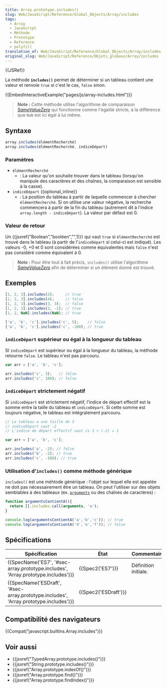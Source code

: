 ```yaml
---
title: Array.prototype.includes()
slug: Web/JavaScript/Reference/Global_Objects/Array/includes
tags:
  - Array
  - JavaScript
  - Méthode
  - Prototype
  - Reference
  - polyfill
translation_of: Web/JavaScript/Reference/Global_Objects/Array/includes
original_slug: Web/JavaScript/Reference/Objets_globaux/Array/includes
---
```

{{JSRef}}

La méthode **`includes()`** permet de déterminer si un tableau contient une valeur et renvoie `true` si c'est le cas, `false` sinon.

{{EmbedInteractiveExample("pages/js/array-includes.html")}}

> **Note :** Cette méthode utilise l'algorithme de comparaison _[SameValueZero](/fr/docs/Web/JavaScript/Les_différents_tests_d_égalité#Un_modèle_pour_mieux_comprendre)_ qui fonctionne comme l'égalité stricte, à la différence que `NaN` est ici égal à lui même.

## Syntaxe

```js
array.includes(élémentRecherché)
array.includes(élémentRecherché, indiceDépart)
```

### Paramètres

- `élémentRecherché`
  - : La valeur qu'on souhaite trouver dans le tableau (lorsqu'on manipule des caractères et des chaînes, la comparaison est sensible à la casse).
- `indiceDépart` {{optional_inline}}
  - : La position du tableau à partir de laquelle commencer à chercher `élémentRecherché`. Si on utilise une valeur négative, la recherche commencera à partir de la fin du tableau (autrement dit à l'indice `array.length - indiceDépart`). La valeur par défaut est 0.

### Valeur de retour

Un {{jsxref("Boolean","booléen","",1)}} qui vaut `true` si `élémentRecherché` est trouvé dans le tableau (à partir de l'`indiceDépart` si celui-ci est indiqué). Les valeurs -0, +0 et 0 sont considérées comme équivalentes mais `false` n'est pas considéré comme équivalent à 0.

> **Note :** Pour être tout à fait précis, `includes()` utilise l'algorithme _[SameValueZero](/fr/docs/Web/JavaScript/Les_différents_tests_d_égalité#Un_modèle_pour_mieux_comprendre)_ afin de déterminer si un élément donné est trouvé.

## Exemples

```js
[1, 2, 3].includes(2);     // true
[1, 2, 3].includes(4);     // false
[1, 2, 3].includes(3, 3);  // false
[1, 2, 3].includes(3, -1); // true
[1, 2, NaN].includes(NaN); // true

['a', 'b', 'c'].includes('c', 5);    // false
['a', 'b', 'c'].includes('c', -100); // true
```

### `indiceDépart` supérieur ou égal à la longueur du tableau

SI `indiceDépart` est supérieur ou égal à la longueur du tableau, la méthode retourne `false`. Le tableau n'est pas parcouru.

```js
var arr = ['a', 'b', 'c'];

arr.includes('c', 3);   // false
arr.includes('c', 100); // false
```

### `indiceDépart` strictement négatif

Si `indiceDépart` est strictement négatif, l'indice de départ effectif est la somme entre la taille du tableau et `indiceDépart`. Si cette somme est toujours négative, le tableau est intégralement parcouru.

```js
// Le tableau a une taille de 3
// indiceDépart vaut -2
// L'indice de départ effectif vaut is 3 + (-2) = 1

var arr = ['a', 'b', 'c'];

arr.includes('a', -2); // false
arr.includes('b', -2); // true
arr.includes('c', -100); // true
```

### Utilisation d'`includes()` comme méthode générique

`includes()` est une méhtode générique : l'objet sur lequel elle est appelée ne doit pas nécessairement être un tableau. On peut l'utiliser sur des objets semblables à des tableaux (ex. [`arguments`](/fr/docs/Web/JavaScript/Reference/Fonctions/arguments) ou des chaînes de caractères) :

```js
function argumentsContientA(){
  return [].includes.call(arguments, 'a');
}

console.log(argumentsContientA('a','b','c')); // true
console.log(argumentsContientA('d','e','f')); // false
```

## Spécifications

| Spécification                                                                                                    | État                         | Commentaires         |
| ---------------------------------------------------------------------------------------------------------------- | ---------------------------- | -------------------- |
| {{SpecName('ES7', '#sec-array.prototype.includes', 'Array.prototype.includes')}}     | {{Spec2('ES7')}}         | Définition initiale. |
| {{SpecName('ESDraft', '#sec-array.prototype.includes', 'Array.prototype.includes')}} | {{Spec2('ESDraft')}} |                      |

## Compatibilité des navigateurs

{{Compat("javascript.builtins.Array.includes")}}

## Voir aussi

- {{jsxref("TypedArray.prototype.includes()")}}
- {{jsxref("String.prototype.includes()")}}
- {{jsxref("Array.prototype.indexOf()")}}
- {{jsxref("Array.prototype.find()")}}
- {{jsxref("Array.prototype.findIndex()")}}
